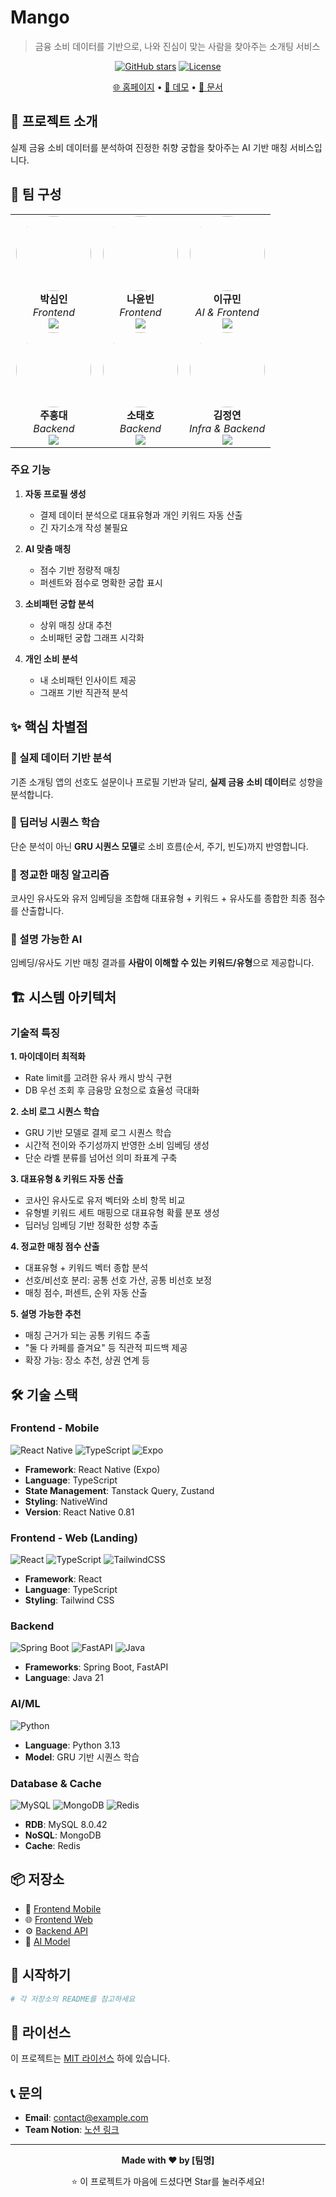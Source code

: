 # Mango

> 금융 소비 데이터를 기반으로, 나와 진심이 맞는 사람을 찾아주는 소개팅 서비스

<div align="center">

<!-- 로고 이미지 추가 -->
<!-- ![로고](이미지URL) -->

[![GitHub stars](https://img.shields.io/github/stars/조직명/저장소명?style=social)](링크)
[![License](https://img.shields.io/badge/license-MIT-blue.svg)](링크)

[🌐 홈페이지](링크) • [📱 데모](링크) • [📖 문서](링크)

</div>

## 🎯 프로젝트 소개

실제 금융 소비 데이터를 분석하여 진정한 취향 궁합을 찾아주는 AI 기반 매칭 서비스입니다.

## 👥 팀 구성

<table>
<tr>
<td align="center" width="33%">
<img src="https://github.com/IMCTZN.png" width="120" height="120" style="border-radius: 50%;">
<br/>
<b>박심인</b>
<br/>
<i>Frontend</i>
<br/>
<a href="https://github.com/IMCTZN">
<img src="https://img.shields.io/badge/GitHub-181717?style=flat&logo=github&logoColor=white"/>
</a>
</td>
<td align="center" width="33%">
<img src="https://github.com/skdbsqls.png" width="120" height="120" style="border-radius: 50%;">
<br/>
<b>나윤빈</b>
<br/>
<i>Frontend</i>
<br/>
<a href="https://github.com/skdbsqls">
<img src="https://img.shields.io/badge/GitHub-181717?style=flat&logo=github&logoColor=white"/>
</a>
</td>
<td align="center" width="33%">
<img src="https://github.com/Klomachenko.png" width="120" height="120" style="border-radius: 50%;">
<br/>
<b>이규민</b>
<br/>
<i>AI & Frontend</i>
<br/>
<a href="https://github.com/Klomachenko">
<img src="https://img.shields.io/badge/GitHub-181717?style=flat&logo=github&logoColor=white"/>
</a>
</td>
</tr>
<tr>
<td align="center" width="33%">
<img src="https://github.com/hongdaestreet.png" width="120" height="120" style="border-radius: 50%;">
<br/>
<b>주홍대</b>
<br/>
<i>Backend</i>
<br/>
<a href="https://github.com/hongdaestreet">
<img src="https://img.shields.io/badge/GitHub-181717?style=flat&logo=github&logoColor=white"/>
</a>
</td>
<td align="center" width="33%">
<img src="https://github.com/SoTaeHo.png" width="120" height="120" style="border-radius: 50%;">
<br/>
<b>소태호</b>
<br/>
<i>Backend</i>
<br/>
<a href="https://github.com/SoTaeHo">
<img src="https://img.shields.io/badge/GitHub-181717?style=flat&logo=github&logoColor=white"/>
</a>
</td>
<td align="center" width="33%">
<img src="https://github.com/blueconecell.png" width="120" height="120" style="border-radius: 50%;">
<br/>
<b>김정연</b>
<br/>
<i>Infra & Backend</i>
<br/>
<a href="https://github.com/blueconecell">
<img src="https://img.shields.io/badge/GitHub-181717?style=flat&logo=github&logoColor=white"/>
</a>
</td>
</tr>
</table>

### 주요 기능

1. **자동 프로필 생성**

   - 결제 데이터 분석으로 대표유형과 개인 키워드 자동 산출
   - 긴 자기소개 작성 불필요

2. **AI 맞춤 매칭**

   - 점수 기반 정량적 매칭
   - 퍼센트와 점수로 명확한 궁합 표시

3. **소비패턴 궁합 분석**

   - 상위 매칭 상대 추천
   - 소비패턴 궁합 그래프 시각화

4. **개인 소비 분석**
   - 내 소비패턴 인사이트 제공
   - 그래프 기반 직관적 분석

## ✨ 핵심 차별점

### 🔹 실제 데이터 기반 분석

기존 소개팅 앱의 선호도 설문이나 프로필 기반과 달리, **실제 금융 소비 데이터**로 성향을 분석합니다.

### 🔹 딥러닝 시퀀스 학습

단순 분석이 아닌 **GRU 시퀀스 모델**로 소비 흐름(순서, 주기, 빈도)까지 반영합니다.

### 🔹 정교한 매칭 알고리즘

코사인 유사도와 유저 임베딩을 조합해 대표유형 + 키워드 + 유사도를 종합한 최종 점수를 산출합니다.

### 🔹 설명 가능한 AI

임베딩/유사도 기반 매칭 결과를 **사람이 이해할 수 있는 키워드/유형**으로 제공합니다.

## 🏗️ 시스템 아키텍처

### 기술적 특징

**1. 마이데이터 최적화**

- Rate limit를 고려한 유사 캐시 방식 구현
- DB 우선 조회 후 금융망 요청으로 효율성 극대화

**2. 소비 로그 시퀀스 학습**

- GRU 기반 모델로 결제 로그 시퀀스 학습
- 시간적 전이와 주기성까지 반영한 소비 임베딩 생성
- 단순 라벨 분류를 넘어선 의미 좌표계 구축

**3. 대표유형 & 키워드 자동 산출**

- 코사인 유사도로 유저 벡터와 소비 항목 비교
- 유형별 키워드 세트 매핑으로 대표유형 확률 분포 생성
- 딥러닝 임베딩 기반 정확한 성향 추출

**4. 정교한 매칭 점수 산출**

- 대표유형 + 키워드 벡터 종합 분석
- 선호/비선호 분리: 공통 선호 가산, 공통 비선호 보정
- 매칭 점수, 퍼센트, 순위 자동 산출

**5. 설명 가능한 추천**

- 매칭 근거가 되는 공통 키워드 추출
- "둘 다 카페를 즐겨요" 등 직관적 피드백 제공
- 확장 가능: 장소 추천, 상권 연계 등

## 🛠️ 기술 스택

### Frontend - Mobile

![React Native](https://img.shields.io/badge/React_Native-61DAFB?style=flat-square&logo=react&logoColor=black)
![TypeScript](https://img.shields.io/badge/TypeScript-3178C6?style=flat-square&logo=typescript&logoColor=white)
![Expo](https://img.shields.io/badge/Expo-000020?style=flat-square&logo=expo&logoColor=white)

- **Framework**: React Native (Expo)
- **Language**: TypeScript
- **State Management**: Tanstack Query, Zustand
- **Styling**: NativeWind
- **Version**: React Native 0.81

### Frontend - Web (Landing)

![React](https://img.shields.io/badge/React-61DAFB?style=flat-square&logo=react&logoColor=black)
![TypeScript](https://img.shields.io/badge/TypeScript-3178C6?style=flat-square&logo=typescript&logoColor=white)
![TailwindCSS](https://img.shields.io/badge/Tailwind-38B2AC?style=flat-square&logo=tailwind-css&logoColor=white)

- **Framework**: React
- **Language**: TypeScript
- **Styling**: Tailwind CSS

### Backend

![Spring Boot](https://img.shields.io/badge/Spring_Boot-6DB33F?style=flat-square&logo=spring-boot&logoColor=white)
![FastAPI](https://img.shields.io/badge/FastAPI-009688?style=flat-square&logo=fastapi&logoColor=white)
![Java](https://img.shields.io/badge/Java_21-007396?style=flat-square&logo=openjdk&logoColor=white)

- **Frameworks**: Spring Boot, FastAPI
- **Language**: Java 21

### AI/ML

![Python](https://img.shields.io/badge/Python_3.13-3776AB?style=flat-square&logo=python&logoColor=white)

- **Language**: Python 3.13
- **Model**: GRU 기반 시퀀스 학습

### Database & Cache

![MySQL](https://img.shields.io/badge/MySQL_8.0-4479A1?style=flat-square&logo=mysql&logoColor=white)
![MongoDB](https://img.shields.io/badge/MongoDB-47A248?style=flat-square&logo=mongodb&logoColor=white)
![Redis](https://img.shields.io/badge/Redis-DC382D?style=flat-square&logo=redis&logoColor=white)

- **RDB**: MySQL 8.0.42
- **NoSQL**: MongoDB
- **Cache**: Redis

## 📦 저장소

- 🎨 [Frontend Mobile](저장소링크)
- 🌐 [Frontend Web](저장소링크)
- ⚙️ [Backend API](저장소링크)
- 🤖 [AI Model](저장소링크)

## 🚀 시작하기

```bash
# 각 저장소의 README를 참고하세요
```

## 📄 라이선스

이 프로젝트는 [MIT 라이선스](LICENSE) 하에 있습니다.

## 📞 문의

- **Email**: contact@example.com
- **Team Notion**: [노션 링크](링크)

---

<div align="center">

**Made with ❤️ by [팀명]**

⭐ 이 프로젝트가 마음에 드셨다면 Star를 눌러주세요!

</div>
